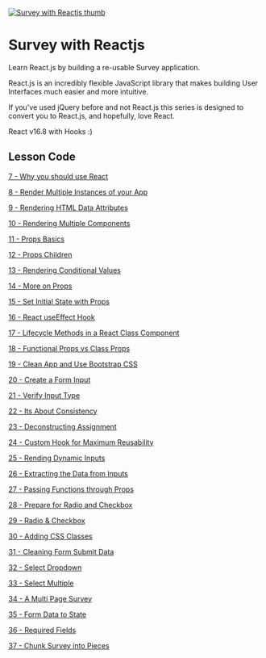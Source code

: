 [![Survey with Reactjs thumb](https://static.codingforentrepreneurs.com/media/projects/survey-react/images/share/SurveyWithReact.jpg)](https://www.codingforentrepreneurs.com/projects/survey-react/)

# Survey with Reactjs

Learn React.js by building a re-usable Survey application. 

React.js is an incredibly flexible JavaScript library that makes building User Interfaces much easier and more intuitive. 

If you've used jQuery before and not React.js this series is designed to convert you to React.js, and hopefully, love React.

React v16.8 with Hooks :)


## Lesson Code

[7 - Why you should use React](../../tree/347711f481dd5b655f508c2ca8d0e6c30d4d3d8c/)

[8 - Render Multiple Instances of your App](../../tree/29f51ec2c358b86fb720826e3866e250246feb2a/)

[9 - Rendering HTML Data Attributes](../../tree/e3115f45e0a4152800fa91b5b26d2682018067ca/)

[10 - Rendering Multiple Components](../../tree/cd46001a4490ebcc15d23c169b153fa8c6d981e5/)

[11 - Props Basics](../../tree/69a65aca25fc1977698f893547ffb7dca864a33f/)

[12 - Props Children](../../tree/db313133adc3cadc67ff3ca8ce783ae38058480d/)

[13 - Rendering Conditional Values](../../tree/ee905152ff1e471f244433dac3d53ab71b1cea23/)

[14 - More on Props](../../tree/388cc2baa369605e9a1c450ffa064db0d7e876b8/)

[15 - Set Initial State with Props](../../tree/04b7b55fb2f86b54232db803649a14e1cac82901/)

[16 - React useEffect Hook](../../tree/5136c2b679b5953a7e731e900ce67e3283dfde66/)

[17 - Lifecycle Methods in a React Class Component](../../tree/2cf48e5f230015ea078446a23233aa0f39131855/)

[18 - Functional Props vs Class Props](../../tree/935adaae2193b15cb84ae7adb4f7f5a3174abf93/)

[19 - Clean App and Use Bootstrap CSS](../../tree/238b91ca459e867238be446b18b21c5cc284e627/)

[20 - Create a Form Input](../../tree/7e36ebd06eb35cf07ed2ed9e03ed41d90e4ab1be/)

[21 - Verify Input Type](../../tree/cd1f2a1164dd9c4d5fed053ec8fd94fb3f81b508/)

[22 - Its About Consistency](../../tree/98c84c053807f6f5b5b7211e8fb365844dd6d79f/)

[23 - Deconstructing Assignment](../../tree/9318c8a6edace9485043f03fb4dae104637be31b/)

[24 - Custom Hook for Maximum Reusability](../../tree/c2ec82a8b5cb5cc3e6724a1ad86d31bb427abedc/)

[25 - Rending Dynamic Inputs](../../tree/5d0b2193f4e17d9cdfe1699d5548fce15a135241/)

[26 - Extracting the Data from Inputs](../../tree/d1808889d30c84c513ac260188e60775bec03ade/)

[27 - Passing Functions through Props](../../tree/5a9de0642958547875ccd3571a4adef2f5f1f1ed/)

[28 - Prepare for Radio and Checkbox](../../tree/9ba06effe173a617ad8111f44cc0d91fac0d67b8/)

[29 - Radio & Checkbox](../../tree/f306be55f216122bae0f1250269aa7326b6af510/)

[30 - Adding CSS Classes](../../tree/aa7d5860af39593c3f05d8eeaa6b26e560b76ce6/)

[31 - Cleaning Form Submit Data](../../tree/189ad726576931aedb48191a53c1e5ea5b5aad76/)

[32 - Select Dropdown](../../tree/389cacfd5893eca61d1400a9bcc1904b173da0c6/)

[33 - Select Multiple](../../tree/3fd4f923e41a9fe22df76b6c3ec9c76fcdf43611/)

[34 - A Multi Page Survey](../../tree/14c1242f57097311cac69625712dddedfa0a40f1/)

[35 - Form Data to State](../../tree/d637f50169ea3ae86044c0267871cc127c98d711/)

[36 - Required Fields](../../tree/263e6e5c09d16624810e78717c238a5c24795331/)

[37 - Chunk Survey into Pieces](../../tree/1d1de5777f7db961ad8d3e4851ae6ae4be49eb2a/)

